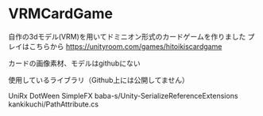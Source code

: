 # VRMCardGame

自作の3dモデル(VRM)を用いてドミニオン形式のカードゲームを作りました
プレイはこちらから
https://unityroom.com/games/hitoikiscardgame

カードの画像素材、モデルはgithubにない

使用しているライブラリ（Github上には公開してません）

UniRx
DotWeen
SimpleFX
baba-s/Unity-SerializeReferenceExtensions
kankikuchi/PathAttribute.cs
